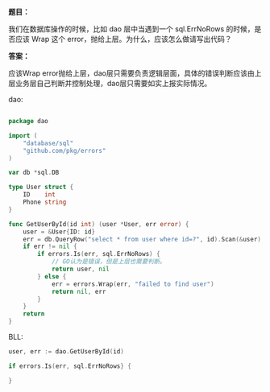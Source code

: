 **题目：**

我们在数据库操作的时候，比如 dao 层中当遇到一个 sql.ErrNoRows 的时候，是否应该 Wrap 这个 error，抛给上层。为什么，应该怎么做请写出代码？



**答案：**

应该Wrap error抛给上层，dao层只需要负责逻辑层面，具体的错误判断应该由上层业务层自己判断并控制处理，dao层只需要如实上报实际情况。

dao:

```go

package dao

import (
	"database/sql"
	"github.com/pkg/errors"
)

var db *sql.DB

type User struct {
	ID    int
	Phone string
}

func GetUserById(id int) (user *User, err error) {
	user = &User{ID: id}
	err = db.QueryRow("select * from user where id=?", id).Scan(&user)
	if err != nil {
		if errors.Is(err, sql.ErrNoRows) {
			// GO认为是错误，但是上层也需要判断。
			return user, nil
		} else {
			err = errors.Wrap(err, "failed to find user")
			return nil, err
		}
	}
	return
}

```

BLL:
```go
user, err := dao.GetUserById(id)

if errors.Is(err, sql.ErrNoRows} {

}
```